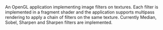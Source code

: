 An OpenGL application implementing image filters on textures. Each filter is implemented in a fragment shader and the application supports multipass rendering to apply a chain of filters on the same texture. Currently Median, Sobel, Sharpen and Sharpen filters are implemented.
